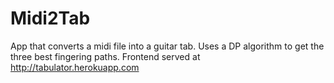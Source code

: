 # Midi2Tab
App that converts a midi file into a guitar tab. Uses a DP algorithm to get the three best fingering paths.
Frontend served at http://tabulator.herokuapp.com